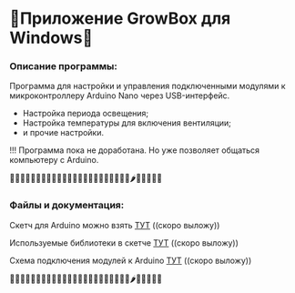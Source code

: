 # 🥬Приложение GrowBox для Windows🥬
### Описание программы:
Программа для настройки и управления подключенными модулями к микроконтроллеру Arduino Nano через USB-интерфейс.

 - Настройка периода освещения;
 - Настройка температуры для включения вентиляции;
 - и прочие настройки.
 
 !!! Программа пока не доработана. Но уже позволяет общаться компьютеру с Arduino.

🍏🍎🍐🍊🍋🍌🍉🍇🍓🍈🍒🍑🍐🍍🥥🥝🍅🍆🥑🥦🥬🍞🥒🌶️🌽🥕🧅🧄🥔


### Файлы и документация:
Скетч для Arduino можно взять [ТУТ](http://example.com/ "Скоро выложу") ((скоро выложу))

Используемые библиотеки в скетче [ТУТ](http://example.com/ "Скоро выложу") ((скоро выложу))

Схема подключения модулей к Arduino [ТУТ](http://example.com/ "Скоро выложу") ((скоро выложу))


🍏🍎🍐🍊🍋🍌🍉🍇🍓🍈🍒🍑🍐🍍🥥🥝🍅🍆🥑🥦🥬🍞🥒🌶️🌽🥕🧅🧄🥔
